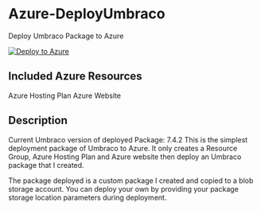 # Azure-DeployUmbraco
Deploy Umbraco Package to Azure

[![Deploy to Azure](http://azuredeploy.net/deploybutton.png)](https://azuredeploy.net/)

## Included Azure Resources
Azure Hosting Plan 
Azure Website

## Description
Current Umbraco version of deployed Package: 7.4.2
This is the simplest deployment package of Umbraco to Azure. It only creates a Resource Group, Azure Hosting Plan and Azure website then deploy an Umbraco package that I created. 

The package deployed is a custom package I created and copied to a blob storage account. You can deploy your own by providing your package storage location parameters during deployment.

